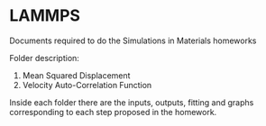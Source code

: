 # LAMMPS
Documents required to do the Simulations in Materials homeworks

Folder description:
  1. Mean Squared Displacement
  2. Velocity Auto-Correlation Function

Inside each folder there are the inputs, outputs, fitting and graphs
corresponding to each step proposed in the homework.

